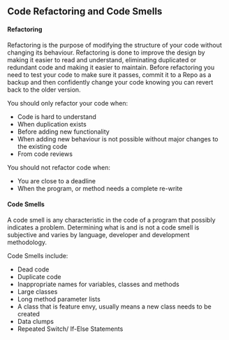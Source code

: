 ## Code Refactoring and Code Smells



#### Refactoring

Refactoring is the purpose of modifying the structure of your code without changing its behaviour. Refactoring is done to improve the design by making it easier to read and understand, eliminating duplicated or redundant code and making it easier to maintain. Before refactoring you need to test your code to make sure it passes, commit it to a Repo as a backup and then confidently change your code knowing you can revert back to the older version.

You should only refactor your code when:

-  Code is hard to understand 
- When duplication exists
- Before adding new functionality
- When adding new behaviour is not possible without major changes to the existing code
- From code reviews

You should not refactor code when:

- You are close to a deadline
- When the program, or method needs a complete re-write



#### Code Smells

A code smell is any characteristic in the code of a program that possibly indicates a problem. Determining what is and is not a code smell is subjective and varies by language, developer and development methodology.

Code Smells include:

- Dead code
- Duplicate code
- Inappropriate names for variables, classes and methods
- Large classes
- Long method parameter lists
- A class that is feature envy, usually means a new class needs to be created
- Data clumps
- Repeated Switch/ If-Else Statements